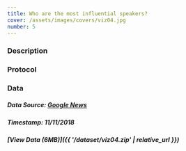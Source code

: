 ```yaml
---
title: Who are the most influential speakers?
cover: /assets/images/covers/viz04.jpg
number: 5
---
```

### Description


### Protocol

### Data
##### Data Source: [Google News](https://news.google.com/)
##### Timestamp: 11/11/2018
##### [View Data (6MB)]({{ '/dataset/viz04.zip' | relative_url }})
